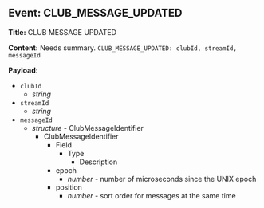 ## Event: CLUB_MESSAGE_UPDATED

**Title:** CLUB MESSAGE UPDATED

**Content:**
Needs summary.
`CLUB_MESSAGE_UPDATED: clubId, streamId, messageId`

**Payload:**
- `clubId`
  - *string*
- `streamId`
  - *string*
- `messageId`
  - *structure* - ClubMessageIdentifier
    - ClubMessageIdentifier
      - Field
        - Type
          - Description
      - epoch
        - *number* - number of microseconds since the UNIX epoch
      - position
        - *number* - sort order for messages at the same time